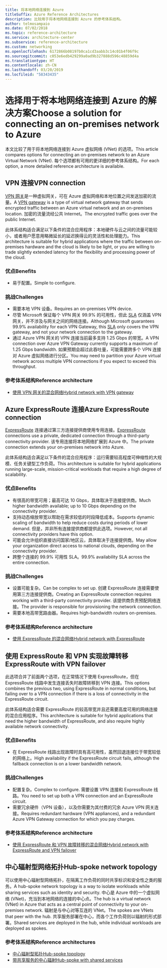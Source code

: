 ```yaml
---
title: 将本地网络连接到 Azure
titleSuffix: Azure Reference Architectures
description: 比较用于将本地网络连接到 Azure 的参考体系结构。
author: telmosampaio
ms.date: 07/02/2018
ms.topic: reference-architecture
ms.service: architecture-center
ms.subservice: reference-architecture
ms.custom: networking
ms.openlocfilehash: 6172866b08197b0ca1cd3aabb3c14c01b4f06f9c
ms.sourcegitcommit: c053e6edb429299a0ad9b327888d596c48859d4a
ms.translationtype: HT
ms.contentlocale: zh-CN
ms.lasthandoff: 03/20/2019
ms.locfileid: "58343435"
---
```

# <a name="choose-a-solution-for-connecting-an-on-premises-network-to-azure"></a><span data-ttu-id="fd503-103">选择用于将本地网络连接到 Azure 的解决方案</span><span class="sxs-lookup"><span data-stu-id="fd503-103">Choose a solution for connecting an on-premises network to Azure</span></span>

<span data-ttu-id="fd503-104">本文比较了用于将本地网络连接到 Azure 虚拟网络 (VNet) 的选项。</span><span class="sxs-lookup"><span data-stu-id="fd503-104">This article compares options for connecting an on-premises network to an Azure Virtual Network (VNet).</span></span> <span data-ttu-id="fd503-105">每个选项都有可用的更详细的参考体系结构。</span><span class="sxs-lookup"><span data-stu-id="fd503-105">For each option, a more detailed reference architecture is available.</span></span>

## <a name="vpn-connection"></a><span data-ttu-id="fd503-106">VPN 连接</span><span class="sxs-lookup"><span data-stu-id="fd503-106">VPN connection</span></span>

<span data-ttu-id="fd503-107">[VPN 网关](/azure/vpn-gateway/vpn-gateway-about-vpngateways)是一种虚拟网关，可在 Azure 虚拟网络和本地位置之间发送加密的流量。</span><span class="sxs-lookup"><span data-stu-id="fd503-107">A [VPN gateway](/azure/vpn-gateway/vpn-gateway-about-vpngateways) is a type of virtual network gateway that sends encrypted traffic between an Azure virtual network and an on-premises location.</span></span> <span data-ttu-id="fd503-108">加密的流量流经公共 Internet。</span><span class="sxs-lookup"><span data-stu-id="fd503-108">The encrypted traffic goes over the public Internet.</span></span>

<span data-ttu-id="fd503-109">此体系结构适合满足以下条件的混合应用程序：本地硬件与云之间的流量可能较小，或者用户愿意用略微延长的延迟换得云的灵活性和处理能力。</span><span class="sxs-lookup"><span data-stu-id="fd503-109">This architecture is suitable for hybrid applications where the traffic between on-premises hardware and the cloud is likely to be light, or you are willing to trade slightly extended latency for the flexibility and processing power of the cloud.</span></span>

### <a name="benefits"></a><span data-ttu-id="fd503-110">优点</span><span class="sxs-lookup"><span data-stu-id="fd503-110">Benefits</span></span>

- <span data-ttu-id="fd503-111">易于配置。</span><span class="sxs-lookup"><span data-stu-id="fd503-111">Simple to configure.</span></span>

### <a name="challenges"></a><span data-ttu-id="fd503-112">挑战</span><span class="sxs-lookup"><span data-stu-id="fd503-112">Challenges</span></span>

- <span data-ttu-id="fd503-113">需要本地 VPN 设备。</span><span class="sxs-lookup"><span data-stu-id="fd503-113">Requires an on-premises VPN device.</span></span>
- <span data-ttu-id="fd503-114">尽管 Microsoft 保证每个 VPN 网关 99.9% 的可用性，但此 [SLA](https://azure.microsoft.com/support/legal/sla/vpn-gateway/) 仅涵盖 VPN 网关，并不涉及与网关之间的网络连接。</span><span class="sxs-lookup"><span data-stu-id="fd503-114">Although Microsoft guarantees 99.9% availability for each VPN Gateway, this [SLA](https://azure.microsoft.com/support/legal/sla/vpn-gateway/) only covers the VPN gateway, and not your network connection to the gateway.</span></span>
- <span data-ttu-id="fd503-115">通过 Azure VPN 网关的 VPN 连接当前最多支持 1.25 Gbps 的带宽。</span><span class="sxs-lookup"><span data-stu-id="fd503-115">A VPN connection over Azure VPN Gateway currently supports a maximum of 1.25 Gbps bandwidth.</span></span> <span data-ttu-id="fd503-116">如果预期会超过此吞吐量，可能需要跨多个 VPN 连接对 Azure 虚拟网络进行分区。</span><span class="sxs-lookup"><span data-stu-id="fd503-116">You may need to partition your Azure virtual network across multiple VPN connections if you expect to exceed this throughput.</span></span>

### <a name="reference-architecture"></a><span data-ttu-id="fd503-117">参考体系结构</span><span class="sxs-lookup"><span data-stu-id="fd503-117">Reference architecture</span></span>

- [<span data-ttu-id="fd503-118">使用 VPN 网关的混合网络</span><span class="sxs-lookup"><span data-stu-id="fd503-118">Hybrid network with VPN gateway</span></span>](./vpn.md)

<!-- markdownlint-disable MD024 -->

## <a name="azure-expressroute-connection"></a><span data-ttu-id="fd503-119">Azure ExpressRoute 连接</span><span class="sxs-lookup"><span data-stu-id="fd503-119">Azure ExpressRoute connection</span></span>

<span data-ttu-id="fd503-120">[ExpressRoute](/azure/expressroute/) 连接通过第三方连接提供商使用专用连接。</span><span class="sxs-lookup"><span data-stu-id="fd503-120">[ExpressRoute](/azure/expressroute/) connections use a private, dedicated connection through a third-party connectivity provider.</span></span> <span data-ttu-id="fd503-121">该专用连接将本地网络扩展到 Azure 中。</span><span class="sxs-lookup"><span data-stu-id="fd503-121">The private connection extends your on-premises network into Azure.</span></span>

<span data-ttu-id="fd503-122">此体系结构适合满足以下条件的混合应用程序：运行需要较高程度可伸缩性的大规模、任务关键型工作负荷。</span><span class="sxs-lookup"><span data-stu-id="fd503-122">This architecture is suitable for hybrid applications running large-scale, mission-critical workloads that require a high degree of scalability.</span></span>

### <a name="benefits"></a><span data-ttu-id="fd503-123">优点</span><span class="sxs-lookup"><span data-stu-id="fd503-123">Benefits</span></span>

- <span data-ttu-id="fd503-124">有很高的带宽可用；最高可达 10 Gbps，具体取决于连接提供商。</span><span class="sxs-lookup"><span data-stu-id="fd503-124">Much higher bandwidth available; up to 10 Gbps depending on the connectivity provider.</span></span>
- <span data-ttu-id="fd503-125">支持动态缩放带宽以帮助在需求较低的时段降低成本。</span><span class="sxs-lookup"><span data-stu-id="fd503-125">Supports dynamic scaling of bandwidth to help reduce costs during periods of lower demand.</span></span> <span data-ttu-id="fd503-126">但是，并非所有连接提供商都提供此选项。</span><span class="sxs-lookup"><span data-stu-id="fd503-126">However, not all connectivity providers have this option.</span></span>
- <span data-ttu-id="fd503-127">可能会允许组织直接访问国家/地区云，具体取决于连接提供商。</span><span class="sxs-lookup"><span data-stu-id="fd503-127">May allow your organization direct access to national clouds, depending on the connectivity provider.</span></span>
- <span data-ttu-id="fd503-128">跨整个连接的 99.9% 可用性 SLA。</span><span class="sxs-lookup"><span data-stu-id="fd503-128">99.9% availability SLA across the entire connection.</span></span>

### <a name="challenges"></a><span data-ttu-id="fd503-129">挑战</span><span class="sxs-lookup"><span data-stu-id="fd503-129">Challenges</span></span>

- <span data-ttu-id="fd503-130">设置可能复杂。</span><span class="sxs-lookup"><span data-stu-id="fd503-130">Can be complex to set up.</span></span> <span data-ttu-id="fd503-131">创建 ExpressRoute 连接需要使用第三方连接提供商。</span><span class="sxs-lookup"><span data-stu-id="fd503-131">Creating an ExpressRoute connection requires working with a third-party connectivity provider.</span></span> <span data-ttu-id="fd503-132">该提供商负责预配网络连接。</span><span class="sxs-lookup"><span data-stu-id="fd503-132">The provider is responsible for provisioning the network connection.</span></span>
- <span data-ttu-id="fd503-133">需要本地高带宽路由器。</span><span class="sxs-lookup"><span data-stu-id="fd503-133">Requires high-bandwidth routers on-premises.</span></span>

### <a name="reference-architecture"></a><span data-ttu-id="fd503-134">参考体系结构</span><span class="sxs-lookup"><span data-stu-id="fd503-134">Reference architecture</span></span>

- [<span data-ttu-id="fd503-135">使用 ExpressRoute 的混合网络</span><span class="sxs-lookup"><span data-stu-id="fd503-135">Hybrid network with ExpressRoute</span></span>](./expressroute.md)

## <a name="expressroute-with-vpn-failover"></a><span data-ttu-id="fd503-136">使用 ExpressRoute 和 VPN 实现故障转移</span><span class="sxs-lookup"><span data-stu-id="fd503-136">ExpressRoute with VPN failover</span></span>

<span data-ttu-id="fd503-137">此选项合并了前面两个选项，在正常情况下使用 ExpressRoute，但在 ExpressRoute 线路中发生连接丢失时故障转移到 VPN 连接。</span><span class="sxs-lookup"><span data-stu-id="fd503-137">This options combines the previous two, using ExpressRoute in normal conditions, but failing over to a VPN connection if there is a loss of connectivity in the ExpressRoute circuit.</span></span>

<span data-ttu-id="fd503-138">此体系结构适合需要 ExpressRoute 的较高带宽并且还需要高度可用的网络连接的混合应用程序。</span><span class="sxs-lookup"><span data-stu-id="fd503-138">This architecture is suitable for hybrid applications that need the higher bandwidth of ExpressRoute, and also require highly available network connectivity.</span></span>

### <a name="benefits"></a><span data-ttu-id="fd503-139">优点</span><span class="sxs-lookup"><span data-stu-id="fd503-139">Benefits</span></span>

- <span data-ttu-id="fd503-140">在 ExpressRoute 线路出现故障时具有高可用性，虽然回退连接位于带宽较低的网络上。</span><span class="sxs-lookup"><span data-stu-id="fd503-140">High availability if the ExpressRoute circuit fails, although the fallback connection is on a lower bandwidth network.</span></span>

### <a name="challenges"></a><span data-ttu-id="fd503-141">挑战</span><span class="sxs-lookup"><span data-stu-id="fd503-141">Challenges</span></span>

- <span data-ttu-id="fd503-142">配置复杂。</span><span class="sxs-lookup"><span data-stu-id="fd503-142">Complex to configure.</span></span> <span data-ttu-id="fd503-143">需要设置 VPN 连接和 ExpressRoute 线路。</span><span class="sxs-lookup"><span data-stu-id="fd503-143">You need to set up both a VPN connection and an ExpressRoute circuit.</span></span>
- <span data-ttu-id="fd503-144">需要冗余硬件（VPN 设备），以及你需要为其付费的冗余 Azure VPN 网关连接。</span><span class="sxs-lookup"><span data-stu-id="fd503-144">Requires redundant hardware (VPN appliances), and a redundant Azure VPN Gateway connection for which you pay charges.</span></span>

### <a name="reference-architecture"></a><span data-ttu-id="fd503-145">参考体系结构</span><span class="sxs-lookup"><span data-stu-id="fd503-145">Reference architecture</span></span>

- [<span data-ttu-id="fd503-146">使用 ExpressRoute 和 VPN 故障转移的混合网络</span><span class="sxs-lookup"><span data-stu-id="fd503-146">Hybrid network with ExpressRoute and VPN failover</span></span>](./expressroute-vpn-failover.md)

<!-- markdownlint-disable MD024 -->

## <a name="hub-spoke-network-topology"></a><span data-ttu-id="fd503-147">中心辐射型网络拓扑</span><span class="sxs-lookup"><span data-stu-id="fd503-147">Hub-spoke network topology</span></span>

<span data-ttu-id="fd503-148">可以使用中心辐射型网络拓扑，在隔离工作负荷的同时共享标识和安全性之类的服务。</span><span class="sxs-lookup"><span data-stu-id="fd503-148">A hub-spoke network topology is a way to isolate workloads while sharing services such as identity and security.</span></span> <span data-ttu-id="fd503-149">中心是 Azure 中的一个虚拟网络 (VNet)，充当到本地网络的连接的中心点。</span><span class="sxs-lookup"><span data-stu-id="fd503-149">The hub is a virtual network (VNet) in Azure that acts as a central point of connectivity to your on-premises network.</span></span> <span data-ttu-id="fd503-150">辐射是与中心对等互连的 VNet。</span><span class="sxs-lookup"><span data-stu-id="fd503-150">The spokes are VNets that peer with the hub.</span></span> <span data-ttu-id="fd503-151">共享服务部署在中心，而各个工作负荷则以辐射的形式部署。</span><span class="sxs-lookup"><span data-stu-id="fd503-151">Shared services are deployed in the hub, while individual workloads are deployed as spokes.</span></span>

### <a name="reference-architectures"></a><span data-ttu-id="fd503-152">参考体系结构</span><span class="sxs-lookup"><span data-stu-id="fd503-152">Reference architectures</span></span>

- [<span data-ttu-id="fd503-153">中心辐射型拓扑</span><span class="sxs-lookup"><span data-stu-id="fd503-153">Hub-spoke topology</span></span>](./hub-spoke.md)
- [<span data-ttu-id="fd503-154">带共享服务的中心辐射</span><span class="sxs-lookup"><span data-stu-id="fd503-154">Hub-spoke with shared services</span></span>](./shared-services.md)
